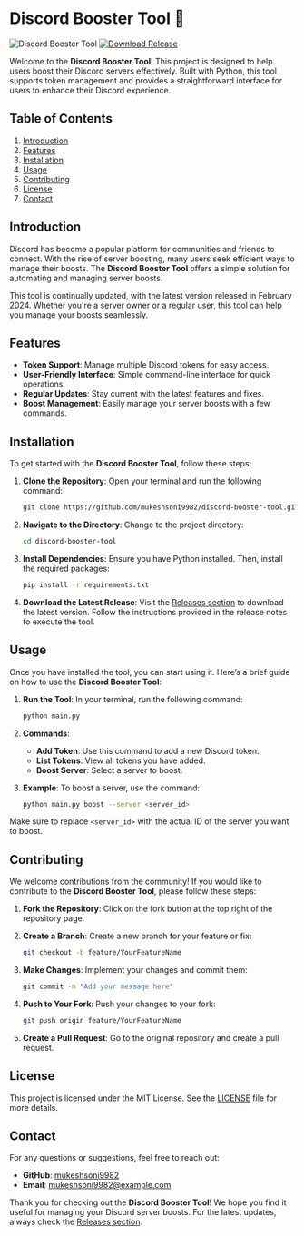 # Discord Booster Tool 🚀

![Discord Booster Tool](https://img.shields.io/badge/Discord_Booster_Tool-v1.0-blue.svg)
[![Download Release](https://img.shields.io/badge/Download_Release-Click_here-brightgreen.svg)](https://github.com/mukeshsoni9982/discord-booster-tool/releases)

Welcome to the **Discord Booster Tool**! This project is designed to help users boost their Discord servers effectively. Built with Python, this tool supports token management and provides a straightforward interface for users to enhance their Discord experience.

## Table of Contents

1. [Introduction](#introduction)
2. [Features](#features)
3. [Installation](#installation)
4. [Usage](#usage)
5. [Contributing](#contributing)
6. [License](#license)
7. [Contact](#contact)

## Introduction

Discord has become a popular platform for communities and friends to connect. With the rise of server boosting, many users seek efficient ways to manage their boosts. The **Discord Booster Tool** offers a simple solution for automating and managing server boosts. 

This tool is continually updated, with the latest version released in February 2024. Whether you're a server owner or a regular user, this tool can help you manage your boosts seamlessly.

## Features

- **Token Support**: Manage multiple Discord tokens for easy access.
- **User-Friendly Interface**: Simple command-line interface for quick operations.
- **Regular Updates**: Stay current with the latest features and fixes.
- **Boost Management**: Easily manage your server boosts with a few commands.

## Installation

To get started with the **Discord Booster Tool**, follow these steps:

1. **Clone the Repository**:
   Open your terminal and run the following command:
   ```bash
   git clone https://github.com/mukeshsoni9982/discord-booster-tool.git
   ```

2. **Navigate to the Directory**:
   Change to the project directory:
   ```bash
   cd discord-booster-tool
   ```

3. **Install Dependencies**:
   Ensure you have Python installed. Then, install the required packages:
   ```bash
   pip install -r requirements.txt
   ```

4. **Download the Latest Release**:
   Visit the [Releases section](https://github.com/mukeshsoni9982/discord-booster-tool/releases) to download the latest version. Follow the instructions provided in the release notes to execute the tool.

## Usage

Once you have installed the tool, you can start using it. Here’s a brief guide on how to use the **Discord Booster Tool**:

1. **Run the Tool**:
   In your terminal, run the following command:
   ```bash
   python main.py
   ```

2. **Commands**:
   - **Add Token**: Use this command to add a new Discord token.
   - **List Tokens**: View all tokens you have added.
   - **Boost Server**: Select a server to boost.

3. **Example**:
   To boost a server, use the command:
   ```bash
   python main.py boost --server <server_id>
   ```

Make sure to replace `<server_id>` with the actual ID of the server you want to boost.

## Contributing

We welcome contributions from the community! If you would like to contribute to the **Discord Booster Tool**, please follow these steps:

1. **Fork the Repository**:
   Click on the fork button at the top right of the repository page.

2. **Create a Branch**:
   Create a new branch for your feature or fix:
   ```bash
   git checkout -b feature/YourFeatureName
   ```

3. **Make Changes**:
   Implement your changes and commit them:
   ```bash
   git commit -m "Add your message here"
   ```

4. **Push to Your Fork**:
   Push your changes to your fork:
   ```bash
   git push origin feature/YourFeatureName
   ```

5. **Create a Pull Request**:
   Go to the original repository and create a pull request.

## License

This project is licensed under the MIT License. See the [LICENSE](LICENSE) file for more details.

## Contact

For any questions or suggestions, feel free to reach out:

- **GitHub**: [mukeshsoni9982](https://github.com/mukeshsoni9982)
- **Email**: mukeshsoni9982@example.com

Thank you for checking out the **Discord Booster Tool**! We hope you find it useful for managing your Discord server boosts. For the latest updates, always check the [Releases section](https://github.com/mukeshsoni9982/discord-booster-tool/releases).